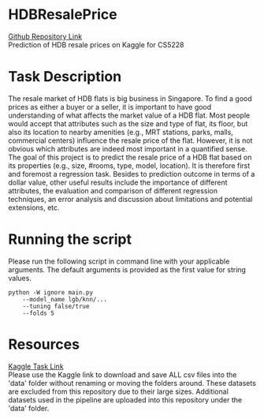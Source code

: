 # HDBResalePrice
[Github Repository Link](https://github.com/pillowtann/HDBResalePrice)<br>
Prediction of HDB resale prices on Kaggle for CS5228

# Task Description
The resale market of HDB flats is big business in Singapore. To find a good prices as either a buyer or a seller, it is important to have good understanding of what affects the market value of a HDB flat. Most people would accept that attributes such as the size and type of flat, its floor, but also its location to nearby amenities (e.g., MRT stations, parks, malls, commercial centers) influence the resale price of the flat. However, it is not obvious which attributes are indeed most important in a quantified sense.<br>
The goal of this project is to predict the resale price of a HDB flat based on its properties (e.g., size, #rooms, type, model, location). It is therefore first and foremost a regression task. Besides to prediction outcome in terms of a dollar value, other useful results include the importance of different attributes, the evaluation and comparison of different regression techniques, an error analysis and discussion about limitations and potential extensions, etc.

# Running the script
Please run the following script in command line with your applicable arguments.
The default arguments is provided as the first value for string values.
```
python -W ignore main.py
	--model_name lgb/knn/...
	--tuning false/true
	--folds 5
```

# Resources
[Kaggle Task Link](https://www.kaggle.com/c/cs5228-2020-semester-2-final-project/overview)<br>
Please use the Kaggle link to download and save ALL csv files into the 'data' folder without renaming or moving the folders around. 
These datasets are excluded from this repository due to their large sizes. 
Additional datasets used in the pipeline are uploaded into this repository under the 'data' folder.